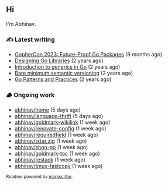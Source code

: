 ## Hi

I'm Abhinav.

### ✍️ Latest writing


- [GopherCon 2023: Future-Proof Go Packages](https://abhinavg.net/2023/09/27/future-proof-packages/) (9 months ago)
- [Designing Go Libraries](https://abhinavg.net/2022/12/06/designing-go-libraries/) (2 years ago)
- [Introduction to generics in Go](https://abhinavg.net/2022/11/23/generics-intro/) (2 years ago)
- [Bare minimum semantic versioning](https://abhinavg.net/2022/11/07/semver/) (2 years ago)
- [Go Patterns and Practices](https://abhinavg.net/2022/09/19/go-patterns-and-practices-talk/) (2 years ago)

### 🪵 Ongoing work


- [abhinav/home](https://github.com/abhinav/home) (5 days ago)
- [abhinav/language-thrift](https://github.com/abhinav/language-thrift) (5 days ago)
- [abhinav/goldmark-wikilink](https://github.com/abhinav/goldmark-wikilink) (1 week ago)
- [abhinav/renovate-config](https://github.com/abhinav/renovate-config) (1 week ago)
- [abhinav/requiredfield](https://github.com/abhinav/requiredfield) (1 week ago)
- [abhinav/txtar.zig](https://github.com/abhinav/txtar.zig) (1 week ago)
- [abhinav/shon-go](https://github.com/abhinav/shon-go) (1 week ago)
- [abhinav/goldmark-toc](https://github.com/abhinav/goldmark-toc) (1 week ago)
- [abhinav/restack](https://github.com/abhinav/restack) (1 week ago)
- [abhinav/tmux-fastcopy](https://github.com/abhinav/tmux-fastcopy) (1 week ago)

<sub>Readme powered by [markscribe](https://github.com/muesli/markscribe).</sub>
